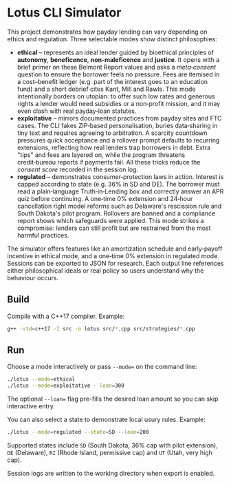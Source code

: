 # Lotus CLI Simulator

This project demonstrates how payday lending can vary depending on ethics and regulation. Three selectable modes show distinct philosophies:

- **ethical** – represents an ideal lender guided by bioethical principles of **autonomy**, **beneficence**, **non‑maleficence** and **justice**.  It opens with a brief primer on these Belmont Report values and asks a *meta‑consent* question to ensure the borrower feels no pressure.  Fees are itemised in a cost–benefit ledger (e.g. part of the interest goes to an education fund) and a short debrief cites Kant, Mill and Rawls.  This mode intentionally borders on utopian: to offer such low rates and generous rights a lender would need subsidies or a non‑profit mission, and it may even clash with real payday‑loan statutes.
- **exploitative** – mirrors documented practices from payday sites and FTC cases.  The CLI fakes ZIP‑based personalisation, buries data‑sharing in tiny text and requires agreeing to arbitration.  A scarcity countdown pressures quick acceptance and a rollover prompt defaults to recurring extensions, reflecting how real lenders trap borrowers in debt.  Extra "tips" and fees are layered on, while the program threatens credit‑bureau reports if payments fail.  All these tricks reduce the *consent score* recorded in the session log.
- **regulated** – demonstrates consumer‑protection laws in action.  Interest is capped according to state (e.g. 36% in SD and DE).  The borrower must read a plain‑language Truth‑in‑Lending box and correctly answer an APR quiz before continuing.  A one‑time 0% extension and 24‑hour cancellation right model reforms such as Delaware's rescission rule and South Dakota's pilot program.  Rollovers are banned and a compliance report shows which safeguards were applied.  This mode strikes a compromise: lenders can still profit but are restrained from the most harmful practices.

The simulator offers features like an amortization schedule and early‑payoff incentive in ethical mode, and a one‑time 0% extension in regulated mode. Sessions can be exported to JSON for research. Each output line references either philosophical ideals or real policy so users understand why the behaviour occurs.

## Build
Compile with a C++17 compiler. Example:

```bash
g++ -std=c++17 -I src -o lotus src/*.cpp src/strategies/*.cpp
```

## Run
Choose a mode interactively or pass `--mode=` on the command line:

```bash
./lotus --mode=ethical
./lotus --mode=exploitative --loan=300
```

The optional `--loan=` flag pre-fills the desired loan amount so you can skip
interactive entry.

You can also select a state to demonstrate local usury rules. Example:

```bash
./lotus --mode=regulated --state=SD --loan=200
```

Supported states include `SD` (South Dakota, 36% cap with pilot extension), `DE`
(Delaware), `RI` (Rhode Island, permissive cap) and `UT` (Utah, very high cap).

Session logs are written to the working directory when export is enabled.
